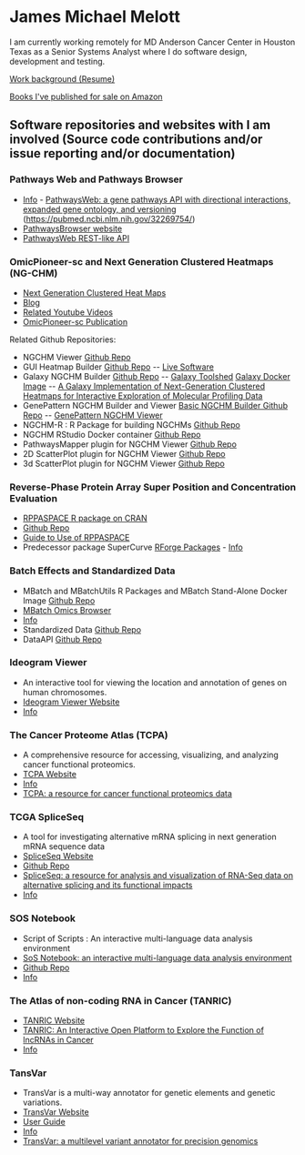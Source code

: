 # James Michael Melott

I am currently working remotely for MD Anderson Cancer Center in Houston Texas as a Senior Systems Analyst where I do software design, development and testing.

[Work background (Resume)](https://jamesmelott.com/resume/Resume_of_James_Michael_Melott.html)

[Books I've published for sale on Amazon](https://jamesmelott.com/products/index.html)

## Software repositories and websites with I am involved (Source code contributions and/or issue reporting and/or documentation)

### Pathways Web and Pathways Browser
- [Info](https://bioinformatics.mdanderson.org/public-software/pathwaysweb/) - 
[PathwaysWeb: a gene pathways API with directional interactions, expanded gene ontology, and versioning](https://pubmed.ncbi.nlm.nih.gov/26400039/)
(https://pubmed.ncbi.nlm.nih.gov/32269754/) 
- [PathwaysBrowser website](https://bioinformatics.mdanderson.org/PathwaysBrowser)
- [PathwaysWeb REST-like API](http://bioinformatics.mdanderson.org/PathwaysWeb/versions) 

### OmicPioneer-sc and Next Generation Clustered Heatmaps (NG-CHM)
- [Next Generation Clustered Heat Maps](https://bioinformatics.mdanderson.org/public-software/ngchm) 
- [Blog](https://www.ngchm.net/) 
- [Related Youtube Videos](https://www.youtube.com/channel/UCADGir2q8IaI9cGQuzjSL9w) 
- [OmicPioneer-sc Publication](https://www.biorxiv.org/content/10.1101/2020.10.31.363580v1.full.pdf) 

Related Github Repositories: 
- NGCHM Viewer [Github Repo](https://github.com/MD-Anderson-Bioinformatics/NG-CHM)
- GUI Heatmap Builder [Github Repo](https://github.com/MD-Anderson-Bioinformatics/NG-CHM_GUI_BUILDER) -- [Live Software](https://build.ngchm.net/NGCHM-web-builder/)
- Galaxy NGCHM Builder [Github Repo](https://github.com/MD-Anderson-Bioinformatics/NG-CHM_Galaxy) -- [Galaxy Toolshed](https://toolshed.g2.bx.psu.edu/repository?repository_id=858b27481f992d38) [Galaxy Docker Image](https://hub.docker.com/r/ngchm/ngchm-galaxy/) -- [A Galaxy Implementation of Next-Generation Clustered Heatmaps for Interactive Exploration of Molecular Profiling Data](https://cancerres.aacrjournals.org/content/77/21/e23)
- GenePattern NGCHM Builder and Viewer [Basic NGCHM Builder Github Repo](https://github.com/MD-Anderson-Bioinformatics/GenePattern_NGCHM_BasicBuilder) -- [GenePattern NGCHM Viewer](https://github.com/MD-Anderson-Bioinformatics/GenePattern_NGCHM_Viewer)
- NGCHM-R : R Package for building NGCHMs  [Github Repo](https://github.com/MD-Anderson-Bioinformatics/NGCHM-R)
- NGCHM RStudio Docker container [Github Repo](https://github.com/MD-Anderson-Bioinformatics/rstudio-ngchm)
- PathwaysMapper plugin for NGCHM Viewer [Github Repo](https://github.com/MD-Anderson-Bioinformatics/pathway-mapper)
- 2D ScatterPlot plugin for NGCHM Viewer [Github Repo](https://github.com/MD-Anderson-Bioinformatics/ScatterPlotPlugin)
- 3d ScatterPlot plugin for NGCHM Viewer [Github Repo](https://github.com/MD-Anderson-Bioinformatics/ScatterPlotPlugin3D)

### Reverse-Phase Protein Array Super Position and Concentration Evaluation
- [RPPASPACE R package on CRAN](https://cran.r-project.org/web/packages/RPPASPACE/index.html) 
- [Github Repo](https://github.com/MD-Anderson-Bioinformatics/rppaspace)
- [Guide to Use of RPPASPACE](https://cran.r-project.org/web/packages/RPPASPACE/vignettes/Guide_to_RPPASPACE.pdf)
- Predecessor package SuperCurve [RForge Packages](https://r-forge.r-project.org/R/?group_id=1899) - [Info](https://bioinformatics.mdanderson.org/public-software/supercurve/)

### Batch Effects and Standardized Data
- MBatch and MBatchUtils R Packages and MBatch Stand-Alone Docker Image [Github Repo](https://github.com/MD-Anderson-Bioinformatics/BatchEffectsPackage) 
- [MBatch Omics Browser](https://bioinformatics.mdanderson.org/MQA/) 
- [Info](https://bioinformatics.mdanderson.org/public-software/tcga-batch-effects/)
- Standardized Data [Github Repo](https://github.com/MD-Anderson-Bioinformatics/StandardizedData)
- DataAPI [Github Repo](https://github.com/MD-Anderson-Bioinformatics/DataAPI)

### Ideogram Viewer 
- An interactive tool for viewing the location and annotation of genes on human chromosomes.
- [Ideogram Viewer Website](https://bioinformatics.mdanderson.org/ideogramviewer/Ideogram.html?genelist1=ERBB2,TP53,BRCA1,PTEN,AGL&genelist2=TP53,MDM2,ERBB2,ERBB4&mirlist1=hsa-let-7a-2,hsa-let-7c,hsa-let-7e&mirlist2=hsa-let-7c,hsa-let-7a-2) 
- [Info](https://bioinformatics.mdanderson.org/public-software/ideogramviewer/)

### The Cancer Proteome Atlas (TCPA)
- A comprehensive resource for accessing, visualizing, and analyzing cancer functional proteomics.
- [TCPA Website](https://tcpaportal.org/tcpa/) 
- [Info](https://bioinformatics.mdanderson.org/public-software/tcpa/) 
- [TCPA: a resource for cancer functional proteomics data](http://dx.doi.org/10.1038/nmeth.2650)

### TCGA SpliceSeq
- A tool for investigating alternative mRNA splicing in next generation mRNA sequence data
- [SpliceSeq Website](https://bioinformatics.mdanderson.org/TCGASpliceSeq/)
- [Github Repo](https://github.com/MD-Anderson-Bioinformatics/SpliceSeq)
- [SpliceSeq: a resource for analysis and visualization of RNA-Seq data on alternative splicing and its functional impacts](https://academic.oup.com/bioinformatics/article/28/18/2385/253789)
- [Info](https://bioinformatics.mdanderson.org/public-software/spliceseq/) 

### SOS Notebook
- Script of Scripts : An interactive multi-language data analysis environment 
- [SoS Notebook: an interactive multi-language data analysis environment](https://academic.oup.com/bioinformatics/article/34/21/3768/5001386)
- [Github Repo](https://github.com/vatlab/SoS)
- [Info](https://vatlab.github.io/sos-docs/)

### The Atlas of non-coding RNA in Cancer (TANRIC)
- [TANRIC Website](https://ibl.mdanderson.org/tanric/_design/basic/main.html)
- [TANRIC: An Interactive Open Platform to Explore the Function of lncRNAs in Cancer](https://cancerres.aacrjournals.org/content/75/18/3728)
- [Info](https://bioinformatics.mdanderson.org/public-software/tanric/)

### TansVar
- TransVar is a multi-way annotator for genetic elements and genetic variations.
- [TransVar Website](https://bioinformatics.mdanderson.org/transvar/)
- [User Guide](https://transvar.readthedocs.io/en/latest/)
- [Info](https://bioinformatics.mdanderson.org/public-software/transvar/)
- [TransVar: a multilevel variant annotator for precision genomics](https://www.nature.com/articles/nmeth.3622)
